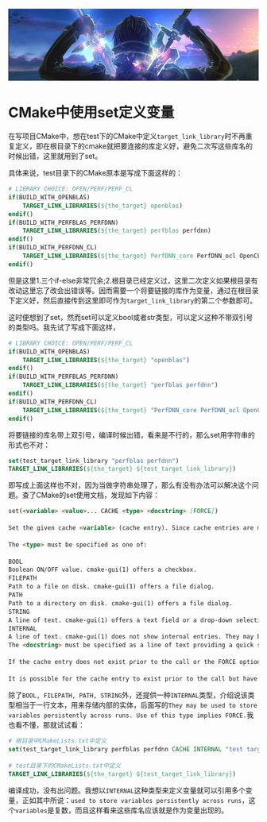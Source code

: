 [![header](../../../assets/header21.jpg)](https://yuenshome.github.io)

# CMake中使用set定义变量

在写项目CMake中，想在test下的CMake中定义`target_link_library`时不再重复定义，即在根目录下的cmake就把要连接的库定义好，避免二次写这些库名的时候出错，这里就用到了set。

具体来说，test目录下的CMake原本是写成下面这样的：

```cmake
# LIBRARY CHOICE: OPEN/PERF/PERF_CL
if(BUILD_WITH_OPENBLAS)
    TARGET_LINK_LIBRARIES(${the_target} openblas)
endif()
if(BUILD_WITH_PERFBLAS_PERFDNN)
    TARGET_LINK_LIBRARIES(${the_target} perfblas perfdnn)
endif()
if(BUILD_WITH_PERFDNN_CL)
    TARGET_LINK_LIBRARIES(${the_target} PerfDNN_core PerfDNN_ocl OpenCL)
endif()
```

但是这里1.三个if-else非常冗余;2.根目录已经定义过，这里二次定义如果根目录有改动这里忘了改会出错误等。因而需要一个将要链接的库作为变量，通过在根目录下定义好，然后直接传到这里即可作为`target_link_library`的第二个参数即可。

这时便想到了set，然而set可以定义bool或者str类型，可以定义这种不带双引号的类型吗。我先试了写成下面这样，

```cmake
# LIBRARY CHOICE: OPEN/PERF/PERF_CL
if(BUILD_WITH_OPENBLAS)
    TARGET_LINK_LIBRARIES(${the_target} "openblas")
endif()
if(BUILD_WITH_PERFBLAS_PERFDNN)
    TARGET_LINK_LIBRARIES(${the_target} "perfblas perfdnn")
endif()
if(BUILD_WITH_PERFDNN_CL)
    TARGET_LINK_LIBRARIES(${the_target} "PerfDNN_core PerfDNN_ocl OpenCL")
endif()
```

将要链接的库名带上双引号，编译时候出错，看来是不行的，那么set用字符串的形式也不对：

```cmake
set(test_target_link_library "perfblas perfdnn")
TARGET_LINK_LIBRARIES(${the_target} ${test_target_link_library})
```

即写成上面这样也不对，因为当做字符串处理了，那么有没有办法可以解决这个问题。查了CMake的set使用文档，发现如下内容：

```markdown
set(<variable> <value>... CACHE <type> <docstring> [FORCE])  

Set the given cache <variable> (cache entry). Since cache entries are meant to provide user-settable values this does not overwrite existing cache entries by default. Use the FORCE option to overwrite existing entries.

The <type> must be specified as one of:

BOOL  
Boolean ON/OFF value. cmake-gui(1) offers a checkbox.
FILEPATH  
Path to a file on disk. cmake-gui(1) offers a file dialog.
PATH  
Path to a directory on disk. cmake-gui(1) offers a file dialog.
STRING  
A line of text. cmake-gui(1) offers a text field or a drop-down selection if the STRINGS cache entry property is set.
INTERNAL  
A line of text. cmake-gui(1) does not show internal entries. They may be used to store variables persistently across runs. Use of this type implies FORCE.
The <docstring> must be specified as a line of text providing a quick summary of the option for presentation to cmake-gui(1) users.

If the cache entry does not exist prior to the call or the FORCE option is given then the cache entry will be set to the given value. Furthermore, any normal variable binding in the current scope will be removed to expose the newly cached value to any immediately following evaluation.

It is possible for the cache entry to exist prior to the call but have no type set if it was created on the cmake(1) command line by a user through the -D<var>=<value> option without specifying a type. In this case the set command will add the type. Furthermore, if the <type> is PATH or FILEPATH and the <value> provided on the command line is a relative path, then the set command will treat the path as relative to the current working directory and convert it to an absolute path.
```

除了`BOOL, FILEPATH, PATH, STRING`外，还提供一种`INTERNAL`类型，介绍说该类型相当于一行文本，用来存储内部的实体，后面写的`They may be used to store variables persistently across runs. Use of this type implies FORCE.`我也看不懂，那就试试看：

```cmake
# 根目录中CMakeLists.txt中定义
set(test_target_link_library perfblas perfdnn CACHE INTERNAL "test target link library")

# test目录下的CMakeLists.txt中定义
TARGET_LINK_LIBRARIES(${the_target} ${test_target_link_library})
```

编译成功，没有出问题。我想以`INTERNAL`这种类型来定义变量就可以引用多个变量，正如其中所说：`used to store variables persistently across runs`，这个`variables`是复数，而且这样看来这些库名应该就是作为变量出现的。
